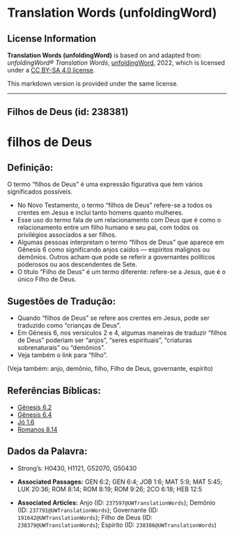 # Translation Words (unfoldingWord)

## License Information

**Translation Words (unfoldingWord)** is based on and adapted from: _unfoldingWord® Translation Words_, [unfoldingWord](https://unfoldingword.org/utw), 2022, which is licensed under a [CC BY-SA 4.0 license](https://creativecommons.org/licenses/by-sa/4.0/legalcode.en).

This markdown version is provided under the same license.



--------------------------------

## Filhos de Deus (id: 238381)

filhos de Deus
==============

Definição:
----------

O termo “filhos de Deus” é uma expressão figurativa que tem vários significados possíveis.

* No Novo Testamento, o termo “filhos de Deus” refere\-se a todos os crentes em Jesus e inclui tanto homens quanto mulheres.
* Esse uso do termo fala de um relacionamento com Deus que é como o relacionamento entre um filho humano e seu pai, com todos os privilégios associados a ser filhos.
* Algumas pessoas interpretam o termo “filhos de Deus” que aparece em Gênesis 6 como significando anjos caídos — espíritos malignos ou demônios. Outros acham que pode se referir a governantes políticos poderosos ou aos descendentes de Sete.
* O título “Filho de Deus” é um termo diferente: refere\-se a Jesus, que é o único Filho de Deus.

Sugestões de Tradução:
----------------------

* Quando “filhos de Deus” se refere aos crentes em Jesus, pode ser traduzido como “crianças de Deus”.
* Em Gênesis 6, nos versículos 2 e 4, algumas maneiras de traduzir “filhos de Deus” poderiam ser “anjos”, “seres espirituais”, “criaturas sobrenaturais” ou “demônios”.
* Veja também o link para “filho”.

(Veja também: anjo, demônio, filho, Filho de Deus, governante, espírito)

Referências Bíblicas:
---------------------

* [Gênesis 6\.2](https://ref.ly/Gen6:2)
* [Gênesis 6\.4](https://ref.ly/Gen6:4)
* [Jó 1\.6](https://ref.ly/Job1:6)
* [Romanos 8\.14](https://ref.ly/Rom8:14)

Dados da Palavra:
-----------------

* Strong’s: H0430, H1121, G52070, G50430

* **Associated Passages:** GEN 6:2; GEN 6:4; JOB 1:6; MAT 5:9; MAT 5:45; LUK 20:36; ROM 8:14; ROM 8:19; ROM 9:26; 2CO 6:18; HEB 12:5
* **Associated Articles:** Anjo (ID: `237597@UWTranslationWords`); Demônio (ID: `237791@UWTranslationWords`); Governante (ID: `191642@UWTranslationWords`); Filho de Deus (ID: `238379@UWTranslationWords`); Espírito (ID: `238386@UWTranslationWords`)

